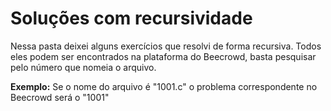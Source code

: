 # Soluções com recursividade

<p>
Nessa pasta deixei alguns exercícios que resolvi de forma recursiva. Todos eles podem ser encontrados na plataforma do Beecrowd, basta pesquisar pelo número que nomeia o arquivo.
</p>

<p>
<b>Exemplo:</b>
Se o nome do arquivo é "1001.c" o problema correspondente no Beecrowd será o "1001"
</p>
